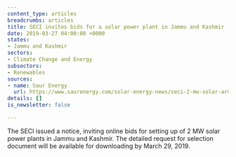 ```yaml
---
content_type: articles
breadcrumbs: articles
title: SECI invites bids for a solar power plant in Jammu and Kashmir
date: 2019-03-27 04:00:00 +0000
states:
- Jammu and Kashmir
sectors:
- Climate Change and Energy
subsectors:
- Renewables
sources:
- name: Saur Energy
  url: https://www.saurenergy.com/solar-energy-news/seci-2-mw-solar-army-posts-jk
details: []
is_newsletter: false

---
```

The SECI issued a notice, inviting online bids for setting up of 2 MW solar power plants in Jammu and Kashmir. The detailed request for selection document will be available for downloading by March 29, 2019.

